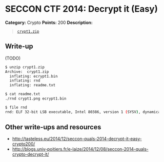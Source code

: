 # SECCON CTF 2014: Decrypt it (Easy)

**Category:** Crypto
**Points:** 200
**Description:**

> [`crypt1.zip`](crypt1.zip)

## Write-up

(TODO)

```bash
$ unzip crypt1.zip
Archive:  crypt1.zip
  inflating: ecrypt1.bin
  inflating: rnd
  inflating: readme.txt

$ cat readme.txt
./rnd crypt1.png ecrypt1.bin

$ file rnd
rnd: ELF 32-bit LSB executable, Intel 80386, version 1 (SYSV), dynamically linked (uses shared libs), for GNU/Linux 2.6.24, stripped
```

## Other write-ups and resources

* <http://tasteless.eu/2014/12/seccon-quals-2014-decrypt-it-easy-crypto200/>
* <http://blogs.univ-poitiers.fr/e-laize/2014/12/08/seccon-2014-quals-crypto-decrypt-it/>
